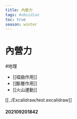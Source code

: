 ```yaml
---
title: 內營力
tags: #obsidian 
toc: true
season: winter
---
```

# 內營力
#地理

- [[褶曲作用]]
- [[斷層作用]]
- [[火山運動]]

[[../Excalidraw/test.excalidraw]]
#### 202109201842